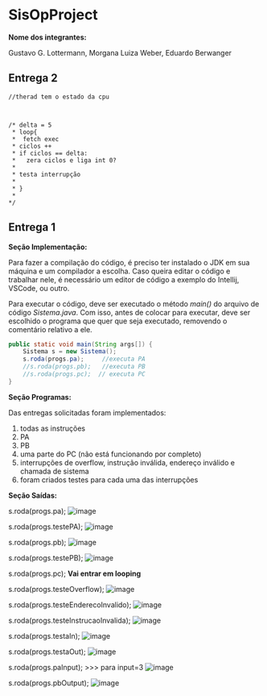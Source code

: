 # SisOpProject

**Nome dos integrantes:**

Gustavo G. Lottermann, Morgana Luiza Weber, Eduardo Berwanger


## Entrega 2



    //therad tem o estado da cpu 



    /* delta = 5 
     * loop{
     *  fetch exec 
     * ciclos ++
     * if ciclos == delta: 
     *   zera ciclos e liga int 0? 
     * 
     * testa interrupção
     * 
     * }
     * 
    */










## Entrega 1
**Seção Implementação:**

Para fazer a compilação do código, é preciso ter instalado o JDK em sua máquina e um compilador a escolha. 
Caso queira editar o código e trabalhar nele, é necessário um editor de código a exemplo do Intellij, VSCode,
ou outro.

Para executar o código, deve ser executado o método _main()_ do arquivo de código _Sistema.java_.
Com isso, antes de colocar para executar, deve ser escolhido o programa que quer que seja executado, removendo o comentário relativo a ele.

```java
public static void main(String args[]) {
    Sistema s = new Sistema();
    s.roda(progs.pa);     //executa PA
    //s.roda(progs.pb);   //executa PB
    //s.roda(progs.pc);  // executa PC
}
```

**Seção Programas:**

Das entregas solicitadas foram implementados:
1. todas as instruções 
2. PA
3. PB
4. uma parte do PC (não está funcionando por completo)
5. interrupções de overflow, instrução inválida, endereço inválido e chamada de sistema 
6. foram criados testes para cada uma das interrupções 

**Seção Saídas:**

s.roda(progs.pa);
![image](https://user-images.githubusercontent.com/50406261/160927346-a186337b-dbc9-4526-80e7-963d977ace76.png)

s.roda(progs.testePA);
![image](https://user-images.githubusercontent.com/50406261/160927504-4ff29e19-f963-47b2-b19f-b31aafb088c2.png)


s.roda(progs.pb);
![image](https://user-images.githubusercontent.com/50406261/160927667-681d5f7d-4b54-4a9f-bf49-56c1b2d35da9.png)

s.roda(progs.testePB);
![image](https://user-images.githubusercontent.com/50406261/160927769-7e6c38cd-e29b-4aab-b5f6-f728c912315e.png)

s.roda(progs.pc);
**Vai entrar em looping**

s.roda(progs.testeOverflow);
![image](https://user-images.githubusercontent.com/50406261/160928435-61e4a7e9-a67d-4934-ab12-e690b6d34298.png)

s.roda(progs.testeEnderecoInvalido);
![image](https://user-images.githubusercontent.com/50406261/160928529-d8db2f7f-b4e2-4e9e-ba24-bfc69b5773be.png)

s.roda(progs.testeInstrucaoInvalida);
![image](https://user-images.githubusercontent.com/50406261/160928642-43f1366e-bca7-4c44-a7cd-5f8714acbfcc.png)

s.roda(progs.testaIn);
![image](https://user-images.githubusercontent.com/50406261/160928839-ed1da981-125f-4a51-a9e9-d797e34eed0f.png)

s.roda(progs.testaOut);
![image](https://user-images.githubusercontent.com/50406261/160930160-6f8a184f-0f0d-49aa-82f9-17ad87cf9ae4.png)

s.roda(progs.paInput); >>> para input=3
![image](https://user-images.githubusercontent.com/50406261/160930370-c224b8fc-45ba-4191-831a-333388335e16.png)

s.roda(progs.pbOutput);
![image](https://user-images.githubusercontent.com/50406261/160930545-fce0b229-ffd3-4774-9736-1051bd2ec8bb.png)

